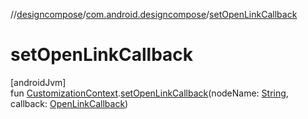 //[designcompose](../../index.md)/[com.android.designcompose](index.md)/[setOpenLinkCallback](set-open-link-callback.md)

# setOpenLinkCallback

[androidJvm]\
fun [CustomizationContext](-customization-context/index.md).[setOpenLinkCallback](set-open-link-callback.md)(nodeName: [String](https://kotlinlang.org/api/latest/jvm/stdlib/kotlin/-string/index.html), callback: [OpenLinkCallback](-open-link-callback/index.md))
